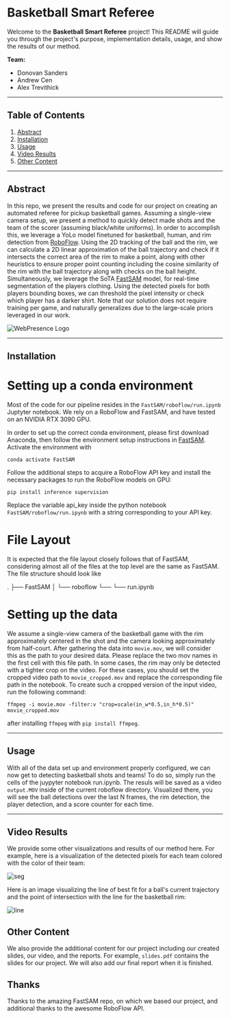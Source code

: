 # Basketball Smart Referee

Welcome to the **Basketball Smart Referee** project! This README will guide you through the project's purpose, implementation details, usage, and show the results of our method.

**Team:**
- Donovan Sanders
- Andrew Cen
- Alex Trevithick

---

## Table of Contents

1. [Abstract](#abstract)
2. [Installation](#installation)
3. [Usage](#usage)
4. [Video Results](#video-results)
4. [Other Content](#other-content)
---


## Abstract

In this repo, we present the results and code for our project on creating an automated referee for pickup basketball games. Assuming a single-view camera setup, we present a method to quickly detect made shots and the team of the scorer (assuming black/white uniforms). In order to accomplish this, we leverage a YoLo model finetuned for basketball, human, and rim detection from [RoboFlow](https://universe.roboflow.com/roboflow-universe-projects/basketball-players-fy4c2). Using the 2D tracking of the ball and the rim, we can calculate a 2D linear approximation of the ball trajectory and check if it intersects the correct area of the rim to make a point, along with other heuristics to ensure proper point counting including the cosine similarity of the rim with the ball trajectory along with checks on the ball height. Simultaneously, we leverage the SoTA [FastSAM](https://github.com/CASIA-IVA-Lab/FastSAM) model, for real-time segmentation of the players clothing. Using the detected pixels for both players bounding boxes, we can threshold the pixel intensity or check which player has a darker shirt. Note that our solution does not require training per game, and naturally generalizes due to the large-scale priors leveraged in our work.

![WebPresence Logo](media/shots.gif)

---

## Installation

# Setting up a conda environment
Most of the code for our pipeline resides in the ```FastSAM/roboflow/run.ipynb``` Juptyter notebook. We rely on a RoboFlow and FastSAM, and have tested on an NVIDIA RTX 3090 GPU.

In order to set up the correct conda environment, please first download Anaconda, then follow the environment setup instructions in [FastSAM](https://github.com/CASIA-IVA-Lab/FastSAM). Activate the environment with

```conda activate FastSAM```

Follow the additional steps to acquire a RoboFlow API key and install the necessary packages to run the RoboFlow models on GPU:

```pip install inference supervision```

Replace the variable api_key inside the python notebook ```FastSAM/roboflow/run.ipynb``` with a string corresponding to your API key. 

# File Layout
It is expected that the file layout closely follows that of FastSAM, considering almost all of the files at the top level are the same as FastSAM. The file structure should look like

.
├── FastSAM
│   └── roboflow
└──    └── run.ipynb


# Setting up the data
We assume a single-view camera of the basketball game with the rim approximately centered in the shot and the camera looking approximately from half-court. After gathering the data into ```movie.mov```, we will consider this as the path to your desired data. Please replace the two mov names in the first cell with this file path. In some cases, the rim may only be detected with a tighter crop on the video. For these cases, you should set the cropped video path to ```movie_cropped.mov``` and replace the corresponding file path in the notebook. To create such a cropped version of the input video, run the following command:

```ffmpeg -i movie.mov -filter:v "crop=scale(in_w*0.5,in_h*0.5)" movie_cropped.mov```

after installing ```ffmpeg``` with ```pip install ffmpeg```.


---

## Usage

With all of the data set up and environment properly configured, we can now get to detecting basketball shots and teams! To do so, simply run the cells of the juypyter notebook run.ipynb. The resuls will be saved as a video ```output.MOV``` inside of the current roboflow directory. Visualized there, you will see the ball detections over the last N frames, the rim detection, the player detection, and a score counter for each time. 

---

## Video Results

We provide some other visualizations and results of our method here. For example, here is a visualization of the detected pixels for each team colored with the color of their team:

![seg](media/segmentation.gif)

Here is an image visualizing the line of best fit for a ball's current trajectory and the point of intersection with the line for the basketball rim:

![line](media/lines.png)

## Other Content

We also provide the additional content for our project including our created slides, our video, and the reports. For example, ```slides.pdf``` contains the slides for our project. We will also add our final report when it is finished.


## Thanks
Thanks to the amazing FastSAM repo, on which we based our project, and additional thanks to the awesome RoboFlow API. 
